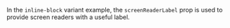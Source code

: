 In the `inline-block` variant example, the `screenReaderLabel` prop is used to provide screen readers with a useful label.
